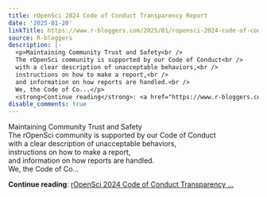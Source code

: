 ```yaml
---
title: rOpenSci 2024 Code of Conduct Transparency Report
date: '2025-01-20'
linkTitle: https://www.r-bloggers.com/2025/01/ropensci-2024-code-of-conduct-transparency-report/
source: R-bloggers
description: |-
  <p>Maintaining Community Trust and Safety<br />
  The rOpenSci community is supported by our Code of Conduct<br />
  with a clear description of unacceptable behaviors,<br />
  instructions on how to make a report,<br />
  and information on how reports are handled.<br />
  We, the Code of Co...</p>
  <strong>Continue reading</strong>: <a href="https://www.r-bloggers.com/2025/01/ropensci-2024-code-of-conduct-transparency-report/">rOpenSci 2024 Code of Conduct Transparency ...
disable_comments: true
---
```

<p>Maintaining Community Trust and Safety<br />
The rOpenSci community is supported by our Code of Conduct<br />
with a clear description of unacceptable behaviors,<br />
instructions on how to make a report,<br />
and information on how reports are handled.<br />
We, the Code of Co...</p>
<strong>Continue reading</strong>: <a href="https://www.r-bloggers.com/2025/01/ropensci-2024-code-of-conduct-transparency-report/">rOpenSci 2024 Code of Conduct Transparency ...